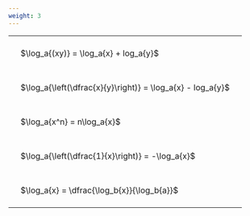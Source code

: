```yaml
---
weight: 3
---
```


<style type="text/css">
#T_7dd09 th.col_heading {
  text-align: left;
  font-size: 1em;
}
#T_7dd09 td {
  text-align: left;
  font-size: 1em;
  padding: 1.5em;
}
</style>
<table id="T_7dd09">
  <thead>
  </thead>
  <tbody>
    <tr>
      <td id="T_7dd09_row0_col0" class="data row0 col0" >$\log_a{(xy)} = \log_a{x} + log_a{y}$</td>
    </tr>
    <tr>
      <td id="T_7dd09_row1_col0" class="data row1 col0" >$\log_a{\left(\dfrac{x}{y}\right)} = \log_a{x} - log_a{y}$</td>
    </tr>
    <tr>
      <td id="T_7dd09_row2_col0" class="data row2 col0" >$\log_a{x^n} = n\log_a{x}$</td>
    </tr>
    <tr>
      <td id="T_7dd09_row3_col0" class="data row3 col0" >$\log_a{\left(\dfrac{1}{x}\right)} = -\log_a{x}$</td>
    </tr>
    <tr>
      <td id="T_7dd09_row4_col0" class="data row4 col0" >$\log_a{x} = \dfrac{\log_b{x}}{\log_b{a}}$</td>
    </tr>
  </tbody>
</table>
